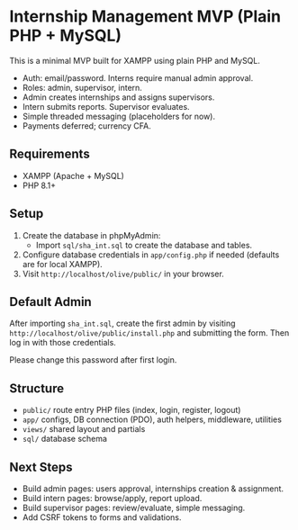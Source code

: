 # Internship Management MVP (Plain PHP + MySQL)

This is a minimal MVP built for XAMPP using plain PHP and MySQL.

- Auth: email/password. Interns require manual admin approval.
- Roles: admin, supervisor, intern.
- Admin creates internships and assigns supervisors.
- Intern submits reports. Supervisor evaluates.
- Simple threaded messaging (placeholders for now).
- Payments deferred; currency CFA.

## Requirements
- XAMPP (Apache + MySQL)
- PHP 8.1+

## Setup
1) Create the database in phpMyAdmin:
   - Import `sql/sha_int.sql` to create the database and tables.
2) Configure database credentials in `app/config.php` if needed (defaults are for local XAMPP).
3) Visit `http://localhost/olive/public/` in your browser.

## Default Admin
After importing `sha_int.sql`, create the first admin by visiting `http://localhost/olive/public/install.php` and submitting the form. Then log in with those credentials.

Please change this password after first login.

## Structure
- `public/` route entry PHP files (index, login, register, logout)
- `app/` configs, DB connection (PDO), auth helpers, middleware, utilities
- `views/` shared layout and partials
- `sql/` database schema

## Next Steps
- Build admin pages: users approval, internships creation & assignment.
- Build intern pages: browse/apply, report upload.
- Build supervisor pages: review/evaluate, simple messaging.
- Add CSRF tokens to forms and validations.

